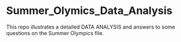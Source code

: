 # Summer_Olymics_Data_Analysis
This repo illustrates a detailed DATA ANALYSIS and answers to some questions on the Summer Olympics file.
